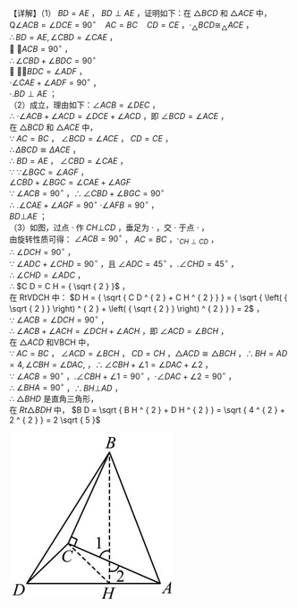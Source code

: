 【详解】（1） $B D = A E$ ， $B D \perp A E$ ，证明如下：在 $\triangle B C D$ 和 $\triangle A C E$ 中，  
$\mathrm { Q } \angle A C B = \angle D C E = 9 0 ^ { \circ } \quad A C = B C \quad C D = C E$ ，$\cdot _ { \triangle } B C D \cong _ { \triangle } A C E$ ，  
$\therefore B D = A E , \angle C B D = \angle C A E$ ，  
 $\angle A C B = 9 0 ^ { \circ }$ ，  
$\therefore \angle C B D + \angle B D C = 9 0 ^ { \circ }$   
 $\cdot \angle B D C = \angle A D F$ ，  
$\cdot \angle C A E + \angle A D F = 9 0 ^ { \circ }$ ，  
$\cdot . B D \perp A E$ ；  
（2）成立，理由如下：$\angle A C B = \angle D E C$ ，  
∴ $\cdot \angle A C B + \angle A C D = \angle D C E + \angle A C D$ ，即 $\angle B C D = \angle A C E$ ，  
在 $\triangle B C D$ 和 $\triangle A C E$ 中，  
∵ $A C = B C$ ， $\angle B C D = \angle A C E$ ， $C D = C E$ ，  
$\therefore \Delta B C D \cong \Delta A C E$ ，  
∴ $B D = A E$ ， $\angle C B D = \angle C A E$ ，  
∵ $\because \angle B G C = \angle A G F$ ，  
$\angle C B D + \angle B G C = \angle C A E + \angle A G F$   
∵ $\angle A C B = 9 0 ^ { \circ }$ ，$\therefore \angle C B D + \angle B G C = 9 0 ^ { \circ }$   
∴ $. \angle C A E + \angle A G F = 9 0 ^ { \circ }$ $\cdot \angle A F B = 9 0 ^ { \circ }$ ，  
$B D \bot A E$ ；  
（3）如图，过点 $\cdot$ 作 $C H \bot C D$ ，垂足为 $\cdot$ ，交 $\cdot$ 于点 $\cdot$ ，  
由旋转性质可得： $\angle A C B = 9 0 ^ { \circ }$ ， $A C = B C$ ，$\cdot _ { C H \perp C D }$ ，  
∴ $\angle D C H = 9 0 ^ { \circ }$ ，  
∵ $\angle A D C + \angle C H D = 9 0 ^ { \circ }$ ，且 $\angle A D C { = } 4 5 ^ { \circ }$ ，$. \angle C H D = 4 5 ^ { \circ }$ ，  
∴ $\angle C H D = \angle A D C$ ，  
∴ $C D = C H = { \sqrt { 2 } }$ ，  
在 RtVDCH 中： $D H = { \sqrt { C D ^ { 2 } + C H ^ { 2 } } } = { \sqrt { \left( { \sqrt { 2 } } \right) ^ { 2 } + \left( { \sqrt { 2 } } \right) ^ { 2 } } } = 2$ ，  
∵ $\angle A C B = \angle D C H = 9 0 ^ { \circ }$ ，  
∴ $\angle A C B + \angle A C H = \angle D C H + \angle A C H$ ，即 $\angle A C D = \angle B C H$ ，  
在 $\triangle A C D$ 和VBCH 中，  
∵ $A C = B C$ ， $\angle A C D = \angle B C H$ ， $C D = C H$ ，$\triangle A C D { \cong } \triangle B C H$ ，$\therefore B H = A D = 4 , \angle C B H = \angle D A C ,$ ，$\therefore \angle C B H + \angle 1 = \angle D A C + \angle 2$ ，  
∵ $\angle A C B = 9 0 ^ { \circ }$ ，$. \angle C B H + \angle 1 = 9 0 ^ { \circ }$ ，$\cdot \angle D A C + \angle 2 = 9 0 ^ { \circ }$ ，  
∴ $\angle B H A = 9 0 ^ { \circ }$ ，$\therefore B H \bot A D$ ，  
∴ $\triangle B H D$ 是直角三角形，  
在 $R t \triangle B D H$ 中， $B D = \sqrt { B H ^ { 2 } + D H ^ { 2 } } = \sqrt { 4 ^ { 2 } + 2 ^ { 2 } } = 2 \sqrt { 5 }$

![](<../../qs_image_DB/专题1-1_一网打尽全等三角形模型_·十个模型（解析版）/293fee30235ecff0bdc919e36e7c55e766e35b6499d66794e7182f34a3a9f588.jpg>)
